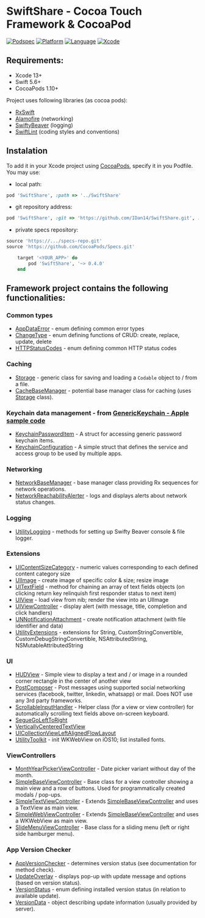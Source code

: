 # SwiftShare - Cocoa Touch Framework & CocoaPod
[![Podspec](https://img.shields.io/badge/private%20pod-0.4.0-blueviolet.svg?logo=gitlab)](SwiftShare.podspec)
[![Platform](https://img.shields.io/badge/platform-iOS%2013%2B-black.svg)](SwiftShare.podspec)
[![Language](https://img.shields.io/badge/language-Swift%205.6-orange.svg?logo=swift)](https://swift.org/)
[![Xcode](https://img.shields.io/badge/Xcode-13%2B-blue.svg?logo=xcode)](https://developer.apple.com/xcode)

## Requirements:
* Xcode 13+
* Swift 5.6+
* CocoaPods 1.10+

Project uses following libraries (as cocoa pods):
* [RxSwift](https://github.com/ReactiveX/RxSwift)
* [Alamofire](https://github.com/Alamofire/Alamofire) (networking)
* [SwiftyBeaver](https://github.com/SwiftyBeaver/SwiftyBeaver) (logging)
* [SwiftLint](https://github.com/realm/SwiftLint) (coding styles and conventions)

## Instalation
To add it in your Xcode project using [CocoaPods](https://cocoapods.org), specify it in you Podfile. You may use:
* local path:
```ruby
pod 'SwiftShare', :path => '../SwiftShare'
```
* git repository address:
```ruby
pod 'SwiftShare', :git => 'https://github.com/IDan14/SwiftShare.git', :tag => '0.4.0'
```
* private specs repository:
```ruby
source 'https://.../specs-repo.git'
source 'https://github.com/CocoaPods/Specs.git'

    target '<YOUR_APP>' do
        pod 'SwiftShare', '~> 0.4.0'
    end
```

## Framework project contains the following functionalities:

### Common types
* [AppDataError](SwiftShare/AppDataError.swift) - enum defining common error types
* [ChangeType](SwiftShare/ChangeType.swift) - enum defining functions of CRUD: create, replace, update, delete
* [HTTPStatusCodes](SwiftShare/HTTPStatusCodes.swift) - enum defining common HTTP status codes

### Caching
* [Storage](SwiftShare/Storage.swift) - generic class for saving and loading a `Codable` object to / from a file.
* [CacheBaseManager](SwiftShare/CacheBaseManager.swift) - potential base manager class for caching (uses [Storage](SwiftShare/Storage.swift) class).

### Keychain data management - from [GenericKeychain - Apple sample code](https://developer.apple.com/library/archive/samplecode/GenericKeychain/Introduction/Intro.html#//apple_ref/doc/uid/DTS40007797-Intro-DontLinkElementID_2)
* [KeychainPasswordItem](SwiftShare/KeychainPasswordItem.swift) - A struct for accessing generic password keychain items.
* [KeychainConfiguration](SwiftShare/KeychainConfiguration.swift) - A simple struct that defines the service and access group to be used by multiple apps.

### Networking
* [NetworkBaseManager](SwiftShare/NetworkBaseManager.swift) - base manager class providing Rx sequences for network operations.
* [NetworkReachabilityAlerter](SwiftShare/NetworkReachabilityAlerter.swift) - logs and displays alerts about network status changes.

### Logging
* [UtilityLogging](SwiftShare/UtilityLogging.swift) - methods for setting up Swifty Beaver console & file logger.

### Extensions
* [UIContentSizeCategory](SwiftShare/Extensions/UIContentSizeCategory+.swift) - numeric values corresponding to each defined content category size
* [UIImage](SwiftShare/Extensions/UIImage+.swift) - create image of specific color & size; resize image
* [UITextField](SwiftShare/Extensions/UITextField+.swift) - method for chaining an array of text fields objects (on clicking return key relinquish first responder status to next item)
* [UIView](SwiftShare/Extensions/UIView+.swift) - load view from nib; render the view into an UIImage
* [UIViewController](SwiftShare/Extensions/UIViewController+.swift) - display alert (with message, title, completion and click handlers)
* [UNNotificationAttachment](SwiftShare/Extensions/UNNotificationAttachment+.swift) - create notification attachment (with file identifier and data)
* [UtilityExtensions](SwiftShare/Extensions/UtilityExtensions.swift) - extensions for String, CustomStringConvertible, CustomDebugStringConvertible, NSAttributedString, NSMutableAttributedString

### UI
* [HUDView](SwiftShare/UI/HUDView.swift) - Simple view to display a text and / or image in a rounded corner rectangle in the center of another view
* [PostComposer](SwiftShare/UI/PostComposer.swift) - Post messages using supported social networking services (facebook, twitter, linkedin, whatsapp) or mail. Does NOT use any 3rd party frameworks.
* [ScrollableInputHandler](SwiftShare/UI/ScrollableInputHandler.swift) - Helper class (for a view or view controller) for automatically scrolling text fields above on-screen keyboard.
* [SegueGoLeftToRight](SwiftShare/UI/SegueGoLeftToRight.swift)
* [VerticallyCenteredTextView](SwiftShare/UI/VerticallyCenteredTextView.swift)
* [UICollectionViewLeftAlignedFlowLayout](SwiftShare/UI/UICollectionViewLeftAlignedFlowLayout.swift)
* [UtilityToolkit](SwiftShare/UI/UtilityToolkit.swift) - init WKWebView on iOS10; list installed fonts.

### ViewControllers
* [MonthYearPickerViewController](SwiftShare/ViewControllers/MonthYearPickerViewController.swift) - Date picker variant without day of the month.
* [SimpleBaseViewController](SwiftShare/ViewControllers/SimpleBaseViewController.swift) - Base class for a view controller showing a main view and a row of buttons. Used for programmatically created modals / pop-ups.
* [SimpleTextViewController](SwiftShare/ViewControllers/SimpleTextViewController.swift) - Extends [SimpleBaseViewController](SwiftShare/ViewControllers/SimpleBaseViewController.swift) and uses a TextView as main view.
* [SimpleWebViewController](SwiftShare/ViewControllers/SimpleWebViewController.swift) - Extends [SimpleBaseViewController](SwiftShare/ViewControllers/SimpleBaseViewController.swift) and uses a WKWebView as main view.
* [SlideMenuViewController](SwiftShare/ViewControllers/SlideMenuViewController.swift) - Base class for a sliding menu (left or right side hamburger menu).

### App Version Checker
* [AppVersionChecker](SwiftShare/AppVersionChecker/AppVersionChecker.swift) - determines version status (see documentation for method check).
* [UpdateOverlay](SwiftShare/AppVersionChecker/UpdateOverlay.swift) - displays pop-up with update message and options (based on version status).
* [VersionStatus](SwiftShare/AppVersionChecker/VersionStatus.swift) - enum defining installed version status (in relation to available update).
* [VersionData](SwiftShare/AppVersionChecker/VersionData.swift) - object describing update information (usually provided by server).
